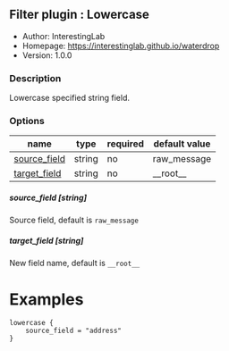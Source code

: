 ## Filter plugin : Lowercase

* Author: InterestingLab
* Homepage: https://interestinglab.github.io/waterdrop
* Version: 1.0.0

### Description

Lowercase specified string field.

### Options

| name | type | required | default value |
| --- | --- | --- | --- |
| [source_field](#source_field-string) | string | no | raw_message |
| [target_field](#target_field-string) | string | no | \_\_root\_\_ |

##### source_field [string]

Source field, default is `raw_message`

##### target_field [string]

New field name, default is `__root__`

# Examples

```
lowercase {
    source_field = "address"
}
```
